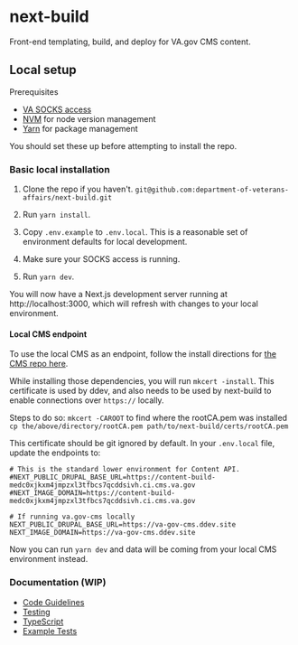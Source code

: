 # next-build

Front-end templating, build, and deploy for VA.gov CMS content.

## Local setup

Prerequisites

- [VA SOCKS access](https://depo-platform-documentation.scrollhelp.site/getting-started/Internal-tools-access-via-SOCKS-proxy.1821081710.html)
- [NVM](https://github.com/nvm-sh/nvm) for node version management
- [Yarn](https://yarnpkg.com/getting-started/install) for package management

You should set these up before attempting to install the repo.

### Basic local installation

1. Clone the repo if you haven't.
   `git@github.com:department-of-veterans-affairs/next-build.git`

1. Run `yarn install`.

1. Copy `.env.example` to `.env.local`. This is a reasonable set of environment defaults for local development.

1. Make sure your SOCKS access is running.

1. Run `yarn dev`.

You will now have a Next.js development server running at http://localhost:3000, which will refresh with changes to your
local environment.

#### Local CMS endpoint

To use the local CMS as an endpoint, follow the install directions for [the CMS repo here]().

While installing those dependencies, you will run `mkcert -install`. This certificate is used by ddev, and also
needs to be used by next-build to enable connections over `https://` locally.

Steps to do so:
`mkcert -CAROOT` to find where the rootCA.pem was installed
`cp the/above/directory/rootCA.pem path/to/next-build/certs/rootCA.pem`

This certificate should be git ignored by default. In your `.env.local` file, update the endpoints to:

```
# This is the standard lower environment for Content API.
#NEXT_PUBLIC_DRUPAL_BASE_URL=https://content-build-medc0xjkxm4jmpzxl3tfbcs7qcddsivh.ci.cms.va.gov
#NEXT_IMAGE_DOMAIN=https://content-build-medc0xjkxm4jmpzxl3tfbcs7qcddsivh.ci.cms.va.gov

# If running va.gov-cms locally
NEXT_PUBLIC_DRUPAL_BASE_URL=https://va-gov-cms.ddev.site
NEXT_IMAGE_DOMAIN=https://va-gov-cms.ddev.site
```

Now you can run `yarn dev` and data will be coming from your local CMS environment instead.

### Documentation (WIP)

- [Code Guidelines](docs/code-guidelines.md)
- [Testing](docs/testing.md)
- [TypeScript](docs/typescript.md)
- [Example Tests](example_tests/README.md)
